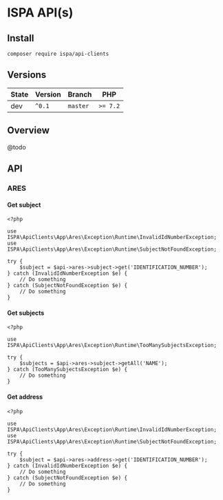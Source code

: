 # ISPA API(s)

## Install

```
composer require ispa/api-clients
```

## Versions

| State       | Version | Branch   | PHP      |
|-------------|---------|----------|----------|
| dev         | `^0.1`  | `master` | `>= 7.2` |

## Overview

@todo


## API

### ARES

#### Get subject

	<?php
	
	use ISPA\ApiClients\App\Ares\Exception\Runtime\InvalidIdNumberException;
	use ISPA\ApiClients\App\Ares\Exception\Runtime\SubjectNotFoundException;
	
	try {
		$subject = $api->ares->subject->get('IDENTIFICATION_NUMBER');
	} catch (InvalidIdNumberException $e) {
		// Do something
	} catch (SubjectNotFoundException $e) {
		// Do something
	}


#### Get subjects

	<?php
	
	use ISPA\ApiClients\App\Ares\Exception\Runtime\TooManySubjectsException;
	
	try {
		$subjects = $api->ares->subject->getAll('NAME');
	} catch (TooManySubjectsException $e) {
		// Do something
	}


#### Get address

	<?php
	
	use ISPA\ApiClients\App\Ares\Exception\Runtime\InvalidIdNumberException;
	use ISPA\ApiClients\App\Ares\Exception\Runtime\SubjectNotFoundException;
	
	try {
		$subject = $api->ares->address->get('IDENTIFICATION_NUMBER');
	} catch (InvalidIdNumberException $e) {
		// Do something
	} catch (SubjectNotFoundException $e) {
		// Do something
	}
